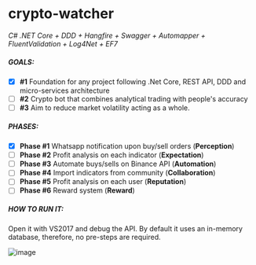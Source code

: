 # crypto-watcher
_C# .NET Core + DDD + Hangfire + Swagger + Automapper + FluentValidation + Log4Net + EF7_

##### GOALS:
- [x] **#1** Foundation for any project following .Net Core, REST API, DDD and micro-services architecture  
- [ ] **#2** Crypto bot that combines analytical trading with people's accuracy 
- [ ] **#3** Aim to reduce market volatility acting as a whole.

##### PHASES:
- [x]  **Phase #1** Whatsapp notification upon buy/sell orders (**Perception**)  
- [ ]  **Phase #2** Profit analysis on each indicator (**Expectation**)  
- [ ]  **Phase #3** Automate buys/sells on Binance API (**Automation**)  
- [ ]  **Phase #4** Import indicators from community (**Collaboration**)  
- [ ]  **Phase #5** Profit analysis on each user (**Reputation**)  
- [ ]  **Phase #6** Reward system (**Reward**)

##### HOW TO RUN IT:
Open it with VS2017 and debug the API. By default it uses an in-memory database, therefore, no pre-steps are required.

![image](https://user-images.githubusercontent.com/1844530/49256679-328eca80-f406-11e8-9e74-26ee9c9b55a6.png)




